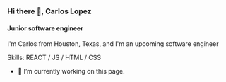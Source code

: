 ### Hi there 👋, Carlos Lopez
#### Junior software engineer

I'm Carlos from Houston, Texas, and I'm an upcoming software engineer

Skills: REACT / JS / HTML / CSS

- 🔭 I’m currently working on this page. 

